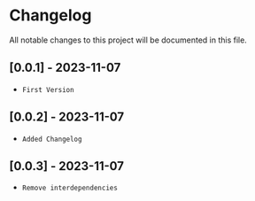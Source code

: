 # Changelog

All notable changes to this project will be documented in this file.
## [0.0.1] - 2023-11-07
- `First Version`
## [0.0.2] - 2023-11-07
- `Added Changelog`
## [0.0.3] - 2023-11-07
- `Remove interdependencies`
